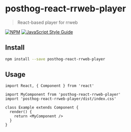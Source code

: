 # posthog-react-rrweb-player

> React-based player for rrweb

[![NPM](https://img.shields.io/npm/v/posthog-react-rrweb-player.svg)](https://www.npmjs.com/package/posthog-react-rrweb-player) [![JavaScript Style Guide](https://img.shields.io/badge/code_style-standard-brightgreen.svg)](https://standardjs.com)

## Install

```bash
npm install --save posthog-react-rrweb-player
```

## Usage

```tsx
import React, { Component } from 'react'

import MyComponent from 'posthog-react-rrweb-player'
import 'posthog-react-rrweb-player/dist/index.css'

class Example extends Component {
  render() {
    return <MyComponent />
  }
}
```
